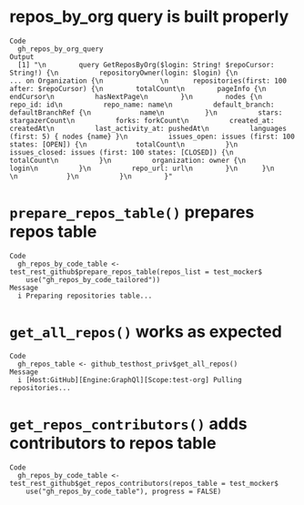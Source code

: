 # repos_by_org query is built properly

    Code
      gh_repos_by_org_query
    Output
      [1] "\n        query GetReposByOrg($login: String! $repoCursor: String!) {\n          repositoryOwner(login: $login) {\n            ... on Organization {\n              \n      repositories(first: 100 after: $repoCursor) {\n        totalCount\n        pageInfo {\n          endCursor\n          hasNextPage\n        }\n        nodes {\n          repo_id: id\n          repo_name: name\n          default_branch: defaultBranchRef {\n            name\n          }\n          stars: stargazerCount\n          forks: forkCount\n          created_at: createdAt\n          last_activity_at: pushedAt\n          languages (first: 5) { nodes {name} }\n          issues_open: issues (first: 100 states: [OPEN]) {\n            totalCount\n          }\n          issues_closed: issues (first: 100 states: [CLOSED]) {\n            totalCount\n          }\n          organization: owner {\n            login\n          }\n          repo_url: url\n        }\n      }\n      \n            }\n          }\n        }"

# `prepare_repos_table()` prepares repos table

    Code
      gh_repos_by_code_table <- test_rest_github$prepare_repos_table(repos_list = test_mocker$
        use("gh_repos_by_code_tailored"))
    Message
      i Preparing repositories table...

# `get_all_repos()` works as expected

    Code
      gh_repos_table <- github_testhost_priv$get_all_repos()
    Message
      i [Host:GitHub][Engine:GraphQl][Scope:test-org] Pulling repositories...

# `get_repos_contributors()` adds contributors to repos table

    Code
      gh_repos_by_code_table <- test_rest_github$get_repos_contributors(repos_table = test_mocker$
        use("gh_repos_by_code_table"), progress = FALSE)

